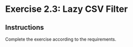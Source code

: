 # Exercise 2.3: Lazy CSV Filter

## Instructions

Complete the exercise according to the requirements.
